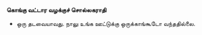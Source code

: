 **கொங்கு வட்டார வழக்குச் சொல்லகராதி**
- ஒரு தடவையாவது. நாலு உங்க ஊட்டுக்கு ஒருக்காங்கூடோ வந்ததில்லை.

